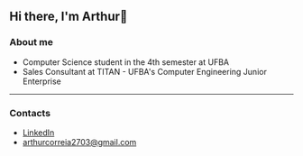 ## Hi there, I'm Arthur👋

### About me  

  - Computer Science student in the 4th semester at UFBA
  - Sales Consultant at TITAN - UFBA's Computer Engineering Junior Enterprise

---

### Contacts  
- [LinkedIn](https://www.linkedin.com/in/arthurscorreia/)  
- arthurcorreia2703@gmail.com
